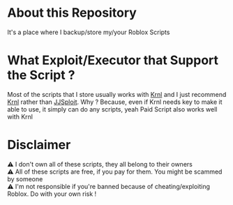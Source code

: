 # About this Repository
It's a place where I backup/store my/your Roblox Scripts
# What Exploit/Executor that Support the Script ?
Most of the scripts that I store usually works with <a href="https://wearedevs.net/dinfo/Krnl" target="_blank">Krnl</a> 
and I just recommend <a href="https://wearedevs.net/dinfo/Krnl" target="_blank">Krnl</a> rather than 
<a href="https://wearedevs.net/dinfo/JJSploit" target="_blank">JJSploit</a>. Why ? Because, even if Krnl needs key to make it able to use, it simply can do any 
scripts, yeah Paid Script also works well with Krnl
# Disclaimer
⚠️ I don't own all of these scripts, they all belong to their owners<br>
⚠️ All of these scripts are free, if you pay for them. You might be scammed by someone<br>
⚠️ I'm not responsible if you're banned because of cheating/exploiting Roblox. Do with your own risk !